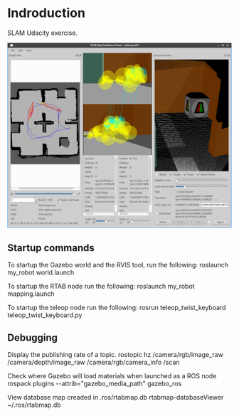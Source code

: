 # Indroduction

SLAM Udacity exercise.

![Screenshot](screenshot.png)


## Startup commands

To startup the Gazebo world and the RVIS tool, run the following:
roslaunch my_robot world.launch


To startup the RTAB node run the following:
roslaunch my_robot mapping.launch


To startup the teleop node run the following:
rosrun teleop_twist_keyboard teleop_twist_keyboard.py

## Debugging

Display the publishing rate of a topic.
rostopic hz /camera/rgb/image_raw /camera/depth/image_raw /camera/rgb/camera_info /scan

Check where Gazebo will load materials when launched as a ROS node
rospack plugins --attrib="gazebo_media_path" gazebo_ros

View database map creaded in .ros/rtabmap.db
rtabmap-databaseViewer ~/.ros/rtabmap.db
